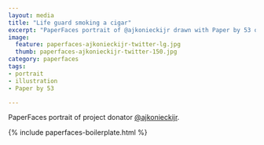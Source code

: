 ```yaml
---
layout: media
title: "Life guard smoking a cigar"
excerpt: "PaperFaces portrait of @ajkonieckijr drawn with Paper by 53 on an iPad."
image: 
  feature: paperfaces-ajkonieckijr-twitter-lg.jpg
  thumb: paperfaces-ajkonieckijr-twitter-150.jpg
category: paperfaces
tags: 
- portrait
- illustration
- Paper by 53

---
```


PaperFaces portrait of project donator [@ajkonieckijr](http://twitter.com/ajkonieckijr).

{% include paperfaces-boilerplate.html %}